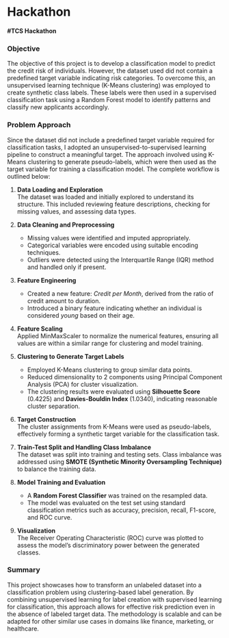 # Hackathon
**#TCS Hackathon**

### Objective
The objective of this project is to develop a classification model to predict the credit risk of individuals. However, the dataset used did not contain a predefined target variable indicating risk categories. To overcome this, an unsupervised learning technique (K-Means clustering) was employed to create synthetic class labels. These labels were then used in a supervised classification task using a Random Forest model to identify patterns and classify new applicants accordingly.

### Problem Approach

Since the dataset did not include a predefined target variable required for classification tasks, I adopted an unsupervised-to-supervised learning pipeline to construct a meaningful target. The approach involved using K-Means clustering to generate pseudo-labels, which were then used as the target variable for training a classification model. The complete workflow is outlined below:

1. **Data Loading and Exploration**  
   The dataset was loaded and initially explored to understand its structure. This included reviewing feature descriptions, checking for missing values, and assessing data types.

2. **Data Cleaning and Preprocessing**  
   - Missing values were identified and imputed appropriately.  
   - Categorical variables were encoded using suitable encoding techniques.  
   - Outliers were detected using the Interquartile Range (IQR) method and handled only if present.

3. **Feature Engineering**  
   - Created a new feature: *Credit per Month*, derived from the ratio of credit amount to duration.  
   - Introduced a binary feature indicating whether an individual is considered *young* based on their age.

4. **Feature Scaling**  
   Applied MinMaxScaler to normalize the numerical features, ensuring all values are within a similar range for clustering and model training.

5. **Clustering to Generate Target Labels**  
   - Employed K-Means clustering to group similar data points.  
   - Reduced dimensionality to 2 components using Principal Component Analysis (PCA) for cluster visualization.  
   - The clustering results were evaluated using **Silhouette Score** (0.4225) and **Davies-Bouldin Index** (1.0340), indicating reasonable cluster separation.

6. **Target Construction**  
   The cluster assignments from K-Means were used as pseudo-labels, effectively forming a synthetic target variable for the classification task.

7. **Train-Test Split and Handling Class Imbalance**  
   The dataset was split into training and testing sets. Class imbalance was addressed using **SMOTE (Synthetic Minority Oversampling Technique)** to balance the training data.

8. **Model Training and Evaluation**  
   - A **Random Forest Classifier** was trained on the resampled data.  
   - The model was evaluated on the test set using standard classification metrics such as accuracy, precision, recall, F1-score, and ROC curve.

9. **Visualization**  
   The Receiver Operating Characteristic (ROC) curve was plotted to assess the model’s discriminatory power between the generated classes.


### Summary
This project showcases how to transform an unlabeled dataset into a classification problem using clustering-based label generation. By combining unsupervised learning for label creation with supervised learning for classification, this approach allows for effective risk prediction even in the absence of labeled target data. The methodology is scalable and can be adapted for other similar use cases in domains like finance, marketing, or healthcare.
